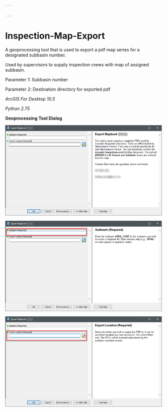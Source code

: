 ```yaml
---

---
```


# Inspection-Map-Export

A geoprocessing tool that is used to export a pdf map series for a designated subbasin number.

Used by supervisors to supply inspection crews with map of assigned subbasin.

Parameter 1: Subbasin number

Parameter 2: Destination directory for exported pdf

*ArcGIS For Desktop 10.5*

*Python 2.75*



**Geoprocessing Tool Dialog**

![](assets/2019-03-08_7-44-23.png)

![](assets/2019-03-08_7-44-37.png)

![](assets/2019-03-08_7-44-54.png)